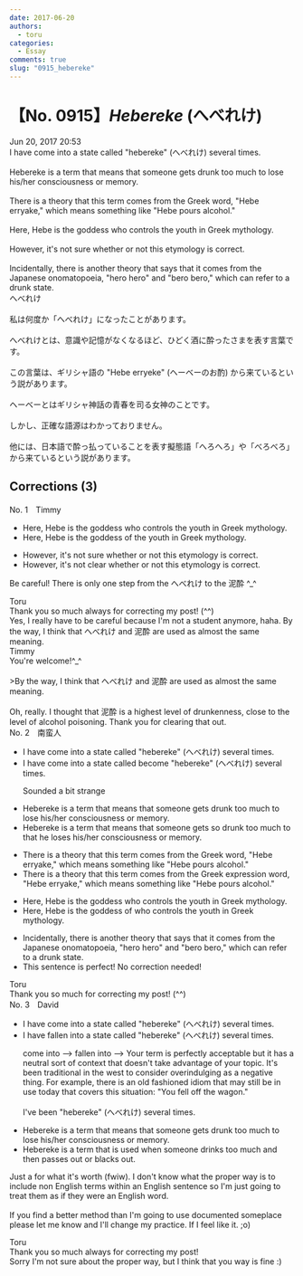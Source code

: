 ```yaml
---
date: 2017-06-20
authors:
  - toru
categories:
  - Essay
comments: true
slug: "0915_hebereke"
---
```


# 【No. 0915】<strong><em>Hebereke</strong></em> (へべれけ)
<div class="date">Jun 20, 2017 20:53</div>
<div id="post"><div id="body_show_ori">
I have come into a state called "hebereke" (へべれけ) several times.<br/><br/>Hebereke is a term that means that someone gets drunk too much to lose his/her consciousness or memory.<br/><br/>There is a theory that this term comes from the Greek word, "Hebe erryake," which means something like "Hebe pours alcohol."<br/><br/>Here, Hebe is the goddess who controls the youth in Greek mythology.<br/><br/>However, it's not sure whether or not this etymology is correct.<br/><br/>Incidentally, there is another theory that says that it comes from the Japanese onomatopoeia, "hero hero" and "bero bero," which can refer to a drunk state.
</div></div>

<!-- more -->

<div id="post_ja"><div id="body_show_mo">
へべれけ<br/><br/>私は何度か「へべれけ」になったことがあります。<br/><br/>へべれけとは、意識や記憶がなくなるほど、ひどく酒に酔ったさまを表す言葉です。<br/><br/>この言葉は、ギリシャ語の "Hebe erryeke" (ヘーベーのお酌) から来ているという説があります。<br/><br/>ヘーベーとはギリシャ神話の青春を司る女神のことです。<br/><br/>しかし、正確な語源はわかっておりません。<br/><br/>他には、日本語で酔っ払っていることを表す擬態語「へろへろ」や「べろべろ」から来ているという説があります。
</div></div>

## Corrections (3)
<div id="block"><div class="first_name"> No. 1　<span class="just_name">Timmy</span></div><div id="block2">
<ul class="correction_field">
<li class="incorrect">Here, Hebe is the goddess who controls the youth in Greek mythology.</li>
<li class="corrected correct">
Here, Hebe is the goddess <span class="f_blue">of</span> the youth in Greek mythology.
</li>
</ul>
<ul class="correction_field">
<li class="incorrect">However, it's not sure whether or not this etymology is correct.</li>
<li class="corrected correct">
However, it's not <span class="f_blue">clear </span>whether or not this etymology is correct.
</li>
</ul>
<p class="comment_small">
 Be careful! There is only one step from the へべれけ to the 泥酔 ^_^
</p>

</div><div class="name"><span class="just_name">Toru</span><br>
Thank you so much always for correcting my post! (^^)<br/>Yes, I really have to be careful because I'm not a student anymore, haha. By the way, I think that へべれけ and 泥酔 are used as almost the same meaning.
</div>
<div class="name"><span class="just_name">Timmy</span><br>
You're welcome!^_^<br/><br/>&gt;By the way, I think that へべれけ and 泥酔 are used as almost the same meaning.<br/><br/>Oh, really. I thought that 泥酔 is a highest level of drunkenness, close to the level of alcohol poisoning. Thank you for clearing that out. 
</div>
</div>
<div id="block"><div class="first_name"> No. 2　<span class="just_name">南蛮人</span></div><div id="block2">
<ul class="correction_field">
<li class="incorrect">I have come into a state called "hebereke" (へべれけ) several times.</li>
<li class="corrected correct">
I have <span class="sline"><span class="f_gray">come into a state called</span></span> <span class="f_gray">become</span> "hebereke" (へべれけ) several times.
<p class="correction_comment">Sounded a bit strange</p>
</li>
</ul>
<ul class="correction_field">
<li class="incorrect">Hebereke is a term that means that someone gets drunk too much to lose his/her consciousness or memory.</li>
<li class="corrected correct">
Hebereke is a term that means that someone gets <span class="f_gray">so </span>drunk <span class="f_gray"><span class="sline">too much</span></span> <span class="f_gray"><span class="sline">to</span></span> <span class="f_gray">that he</span> lose<span class="f_gray">s</span> his/her consciousness or memory.
</li>
</ul>
<ul class="correction_field">
<li class="incorrect">There is a theory that this term comes from the Greek word, "Hebe erryake," which means something like "Hebe pours alcohol."</li>
<li class="corrected correct">
There is a theory that this term comes from the Greek <span class="f_blue">expression</span> <span class="sline"><span class="f_red">word</span></span>, "Hebe erryake," which means something like "Hebe pours alcohol."
</li>
</ul>
<ul class="correction_field">
<li class="incorrect">Here, Hebe is the goddess who controls the youth in Greek mythology.</li>
<li class="corrected correct">
Here, Hebe is the goddess <span class="f_blue">of</span> <span class="sline"><span class="f_red">who controls</span> <span class="f_red">the</span></span> youth in Greek mythology.
</li>
</ul>
<ul class="correction_field">
<li class="incorrect">Incidentally, there is another theory that says that it comes from the Japanese onomatopoeia, "hero hero" and "bero bero," which can refer to a drunk state.</li>
<li class="corrected perfect">This sentence is perfect! No correction needed!</li>
</ul>
</div><div class="name"><span class="just_name">Toru</span><br>
Thank you so much for correcting my post! (^^)
</div>
</div>
<div id="block"><div class="first_name"> No. 3　<span class="just_name">David</span></div><div id="block2">
<ul class="correction_field">
<li class="incorrect">I have come into a state called "hebereke" (へべれけ) several times.</li>
<li class="corrected correct">
I have fallen into a state called "hebereke" (へべれけ) several times.
<p class="correction_comment">come into --&gt; fallen into --&gt; Your term is perfectly acceptable but it has a neutral sort of context that doesn't take advantage of your topic. It's been traditional in the west to consider overindulging as a negative thing. For example, there is an old fashioned idiom that may still be in use today that covers this situation: "You fell off the wagon." <br/><br/>I've been "hebereke" (へべれけ) several times.</p>
</li>
</ul>
<ul class="correction_field">
<li class="incorrect">Hebereke is a term that means that someone gets drunk too much to lose his/her consciousness or memory.</li>
<li class="corrected correct">
Hebereke is a term that is used when someone drinks too much and then passes out or blacks out.
</li>
</ul>
<p class="comment_small">
 Just a for what it's worth (fwiw). I don't know what the proper way is to include non English terms within an English sentence so I'm just going to treat them as if they were an English word.
 <br/>
 <br/>
 If you find a better method than I'm going to use documented someplace please let me know and I'll change my practice. If I feel like it. ;o)
</p>

</div><div class="name"><span class="just_name">Toru</span><br>
Thank you so much always for correcting my post!<br/>Sorry I'm not sure about the proper way, but I think that you way is fine :)
</div>
</div>

